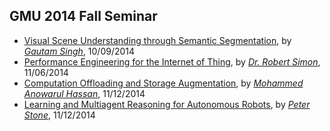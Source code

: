 ## GMU 2014 Fall Seminar

- [Visual Scene Understanding through Semantic Segmentation](./file/Singh_Visual-Scene-Understanding-through-Semantic-Segmentation.md), by *[Gautam Singh](http://cs.gmu.edu/~gsinghc/)*, 10/09/2014
- [Performance Engineering for the Internet of Thing](./file/simon-iot.md), by *[Dr. Robert Simon](http://cs.gmu.edu/~simon/)*, 11/06/2014
- [Computation Offloading and Storage Augmentation](./file/Hassan-offloading-and-storage-augmentation.md), by *[Mohammed Anowarul Hassan](http://mason.gmu.edu/~mhassanb/)*, 11/12/2014
- [Learning and Multiagent Reasoning for Autonomous Robots](./file/Peter-learning-reasoning.md), by *[Peter Stone](http://www.cs.utexas.edu/~pstone/)*, 11/12/2014
